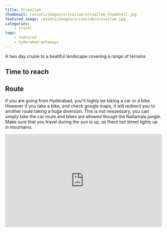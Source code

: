 ```yaml
---
title: Srisailam
thumbnail: /assets/images/srisailam/srisailam_thumbnail.jpg
featured_image: /assets/images/srisailam/srisailam.jpg
categories:
    - travel
tags:
    - featured
    - hyderabad-getaways
---
```


A two day cruise to a beatiful landscape covering a range of terrains

<!--more-->

## Time to reach

## Route

If you are going from Hyderabad, you'll highly be taking a car or a bike. However if you take a bike, and check google maps, it will redirect you to another route taking a huge diversion. This is not nessessary, you can simply take the car route and bikes are allowed though the Nallamala jungle. Make sure that you travel during the sun is up, as there not street lights up in mountains.  

<iframe src="https://www.google.com/maps/embed?pb=!1m28!1m12!1m3!1d978219.8127265971!2d78.13093698600977!3d16.718310350372192!2m3!1f0!2f0!3f0!3m2!1i1024!2i768!4f13.1!4m13!3e0!4m5!1s0x3bcb99daeaebd2c7%3A0xae93b78392bafbc2!2sHyderabad%2C%20Telangana!3m2!1d17.385044!2d78.486671!4m5!1s0x3bb5656d70792343%3A0xb2342e1f2ed1834b!2sSrisailam%2C%20Andhra%20Pradesh!3m2!1d16.0732748!2d78.8687291!5e0!3m2!1sen!2sin!4v1577599691973!5m2!1sen!2sin" width="100%" height="300px" frameborder="0" style="border:0;" allowfullscreen=""></iframe>